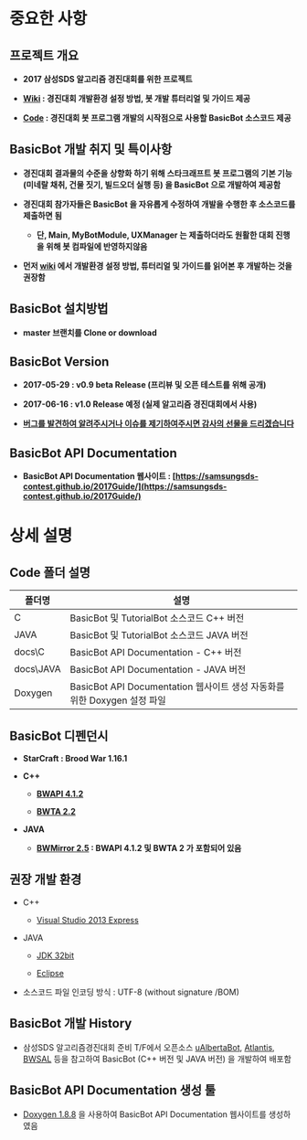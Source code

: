 # 중요한 사항

## 프로젝트 개요

* **2017 삼성SDS 알고리즘 경진대회를 위한 프로젝트**

* **[Wiki](https://github.com/SamsungSDS-Contest/2017Guide/wiki) : 경진대회 개발환경 설정 방법, 봇 개발 튜터리얼 및 가이드 제공**

* **[Code](https://github.com/SamsungSDS-Contest/2017Guide) : 경진대회 봇 프로그램 개발의 시작점으로 사용할 BasicBot 소스코드 제공**

## BasicBot 개발 취지 및 특이사항

* **경진대회 결과물의 수준을 상향화 하기 위해 스타크래프트 봇 프로그램의 기본 기능 (미네랄 채취, 건물 짓기, 빌드오더 실행 등) 을 BasicBot 으로 개발하여 제공함**

* **경진대회 참가자들은 BasicBot 을 자유롭게 수정하여 개발을 수행한 후 소스코드를 제출하면 됨**

  * **단, Main, MyBotModule, UXManager 는 제출하더라도 원활한 대회 진행을 위해 봇 컴파일에 반영하지않음**

* **먼저 [wiki](https://github.com/SamsungSDS-Contest/2017Guide/wiki) 에서 개발환경 설정 방법, 튜터리얼 및 가이드를 읽어본 후 개발하는 것을 권장함**

## BasicBot 설치방법

* **master 브랜치를 Clone or download**

## BasicBot Version

* **2017-05-29 : v0.9 beta Release (프리뷰 및 오픈 테스트를 위해 공개)**

* **2017-06-16 : v1.0 Release 예정 (실제 알고리즘 경진대회에서 사용)**

* **[버그를 발견하여 알려주시거나 이슈를 제기하여주시면 감사의 선물을 드리겠습니다](https://github.com/SamsungSDS-Contest/2017Guide/issues)**


## BasicBot API Documentation

* **BasicBot API Documentation 웹사이트 : [https://samsungsds-contest.github.io/2017Guide/](https://samsungsds-contest.github.io/2017Guide/)**

# 상세 설명

## Code 폴더 설명

|폴더명|설명|
|----|----|
|C|BasicBot 및 TutorialBot 소스코드 C++ 버전|
|JAVA|BasicBot 및 TutorialBot 소스코드 JAVA 버전|
|docs\\C|BasicBot API Documentation - C++ 버전|
|docs\\JAVA|BasicBot API Documentation - JAVA 버전|
|Doxygen|BasicBot API Documentation 웹사이트 생성 자동화를 위한 Doxygen 설정 파일|

## BasicBot 디펜던시

* **StarCraft : Brood War 1.16.1**

* **C++**

  * **[BWAPI 4.1.2](https://github.com/bwapi/bwapi/tree/4.1.2_VC140_compat)**

  * **[BWTA 2.2](https://bitbucket.org/auriarte/bwta2)**

* **JAVA**

  * **[BWMirror 2.5](https://github.com/vjurenka/BWMirror) : BWAPI 4.1.2 및 BWTA 2 가 포함되어 있음**


## 권장 개발 환경

* C++

  * [Visual Studio 2013 Express](https://www.microsoft.com/en-US/download/details.aspx?id=44914)

* JAVA

  * [JDK 32bit](http://www.oracle.com/technetwork/java/javase/downloads/jdk8-downloads-2133151.html) 

  * [Eclipse](https://eclipse.org/)

* 소스코드 파일 인코딩 방식 : UTF-8 (without signature /BOM)


## BasicBot 개발 History

* 삼성SDS 알고리즘경진대회 준비 T/F에서 오픈소스 [uAlbertaBot](https://github.com/davechurchill/ualbertabot), [Atlantis](https://github.com/Ravaelles/Atlantis), [BWSAL](https://github.com/Fobbah/bwsal) 등을 참고하여 BasicBot (C++ 버전 및 JAVA 버전) 을 개발하여 배포함

## BasicBot API Documentation 생성 툴

* [Doxygen 1.8.8](http://www.doxygen.org/index.html) 을 사용하여 BasicBot API Documentation 웹사이트를 생성하였음
